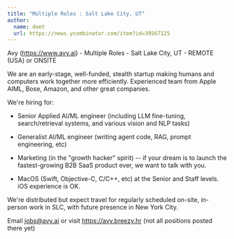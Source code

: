 ```yaml
---
title: "Multiple Roles : Salt Lake City, UT"
author:
  name: deet
  url: https://news.ycombinator.com/item?id=39567125
---
```

Avy (<a href="https:&#x2F;&#x2F;www.avy.ai" rel="nofollow">https:&#x2F;&#x2F;www.avy.ai</a>) - Multiple Roles - Salt Lake City, UT - REMOTE (USA) or ONSITE

We are an early-stage, well-funded, stealth startup making humans and computers work together more efficiently. Experienced team from Apple AIML, Bose, Amazon, and other great companies.

We&#x27;re hiring for:

- Senior Applied AI&#x2F;ML engineer (including LLM fine-tuning, search&#x2F;retrieval systems, and various vision and NLP tasks)

- Generalist AI&#x2F;ML engineer (writing agent code, RAG, prompt engineering, etc)

- Marketing (in the &quot;growth hacker&quot; spirit) -- if your dream is to launch the fastest-growing B2B SaaS product ever, we want to talk with you.

- MacOS (Swift, Objective-C, C&#x2F;C++, etc) at the Senior and Staff levels. iOS experience is OK.

We&#x27;re distributed but expect travel for regularly scheduled on-site, in-person work in SLC, with future presence in New York City.

Email jobs@avy.ai or visit <a href="https:&#x2F;&#x2F;avy.breezy.hr" rel="nofollow">https:&#x2F;&#x2F;avy.breezy.hr</a> (not all positions posted there yet)

